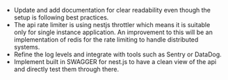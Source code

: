* Update and add documentation for clear readability even though the setup is following best practices.
* The api rate limiter is using nestjs throttler which means it is suitable only for single instance application.
  An improvement to this will be an implementation of redis for the rate limiting to handle distributed systems.
* Refine the log levels and integrate with tools such as Sentry or DataDog.
* Implement built in SWAGGER for nest.js to have a clean view of the api and directly test them through there. 
